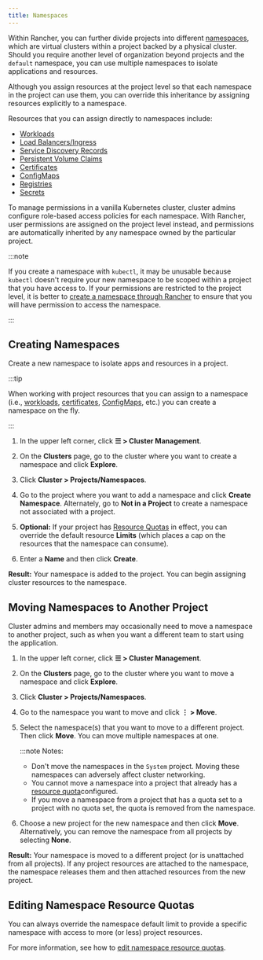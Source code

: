```yaml
---
title: Namespaces
---
```


<head>
  <link rel="canonical" href="https://ranchermanager.docs.rancher.com/how-to-guides/new-user-guides/manage-namespaces"/>
</head>

Within Rancher, you can further divide projects into different [namespaces](https://kubernetes.io/docs/concepts/overview/working-with-objects/namespaces/), which are virtual clusters within a project backed by a physical cluster. Should you require another level of organization beyond projects and the `default` namespace, you can use multiple namespaces to isolate applications and resources.

Although you assign resources at the project level so that each namespace in the project can use them, you can override this inheritance by assigning resources explicitly to a namespace.

Resources that you can assign directly to namespaces include:

- [Workloads](kubernetes-resources/workloads-and-pods/workloads-and-pods.md)
- [Load Balancers/Ingress](kubernetes-resources/load-balancer-and-ingress-controller/load-balancer-and-ingress-controller.md)
- [Service Discovery Records](kubernetes-resources/create-services.md)
- [Persistent Volume Claims](manage-clusters/persistent-storage/manage-persistent-storage.md)
- [Certificates](../security/encrypting-http.md)
- [ConfigMaps](kubernetes-resources/configmaps.md)
- [Registries](kubernetes-resources/kubernetes-and-docker-registries.md)
- [Secrets](../security/serets-hub.md)

To manage permissions in a vanilla Kubernetes cluster, cluster admins configure role-based access policies for each namespace. With Rancher, user permissions are assigned on the project level instead, and permissions are automatically inherited by any namespace owned by the particular project.

:::note

If you create a namespace with `kubectl`, it may be unusable because `kubectl` doesn't require your new namespace to be scoped within a project that you have access to. If your permissions are restricted to the project level, it is better to [create a namespace through Rancher](#creating-namespaces) to ensure that you will have permission to access the namespace.

:::

## Creating Namespaces

Create a new namespace to isolate apps and resources in a project.

:::tip

When working with project resources that you can assign to a namespace (i.e., [workloads](kubernetes-resources/workloads-and-pods/deploy-workloads.md), [certificates](../security/encrypting-http.md), [ConfigMaps](kubernetes-resources/configmaps.md), etc.) you can create a namespace on the fly.

:::

1. In the upper left corner, click **☰ > Cluster Management**.
1. On the **Clusters** page, go to the cluster where you want to create a namespace and click **Explore**.
1. Click **Cluster > Projects/Namespaces**.
1. Go to the project where you want to add a namespace and click **Create Namespace**. Alternately, go to **Not in a Project** to create a namespace not associated with a project.

1. **Optional:** If your project has [Resource Quotas](project-admin/project-resource-quotas/project-resource-quotas.md) in effect, you can override the default resource **Limits** (which places a cap on the resources that the namespace can consume).

1. Enter a **Name** and then click **Create**.

**Result:** Your namespace is added to the project. You can begin assigning cluster resources to the namespace.

## Moving Namespaces to Another Project

Cluster admins and members may occasionally need to move a namespace to another project, such as when you want a different team to start using the application.

1. In the upper left corner, click **☰ > Cluster Management**.
1. On the **Clusters** page, go to the cluster where you want to move a namespace and click **Explore**.
1. Click **Cluster > Projects/Namespaces**.
1. Go to the namespace you want to move and click **⋮ > Move**.

1. Select the namespace(s) that you want to move to a different project. Then click **Move**. You can move multiple namespaces at one.

    :::note Notes:

    - Don't move the namespaces in the `System` project. Moving these namespaces can adversely affect cluster networking.
    - You cannot move a namespace into a project that already has a [resource quota](project-admin/project-resource-quotas/project-resource-quotas.md)configured.
    - If you move a namespace from a project that has a quota set to a project with no quota set, the quota is removed from the namespace.

1. Choose a new project for the new namespace and then click **Move**. Alternatively, you can remove the namespace from all projects by selecting **None**.

**Result:** Your namespace is moved to a different project (or is unattached from all projects). If any project resources are attached to the namespace, the namespace releases them and then attached resources from the new project.

## Editing Namespace Resource Quotas

You can always override the namespace default limit to provide a specific namespace with access to more (or less) project resources.

For more information, see how to [edit namespace resource quotas](project-admin/project-resource-quotas/override-default-limit-in-namespaces.md).